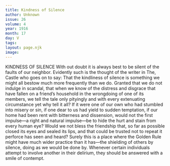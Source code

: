 ```yaml
---
title: Kindness of Silence
author: Unknown
issue: 26
volume: 4
year: 1916
month: 17
day: V
tags:
layout: page.njk
image:
---
```

KINDNESS OF SILENCE      With out doubt it is always best to be silent of the faults of our neighbor. Evidently such is the thought of the writer in The, Castle who goes on to say: That the kindliness of silence is something we might all bestow much more frequently than we do. Granted that we do not indulge in scandal, that when we know of the distress and disgrace that have fallen on a friend’s household in the wrongdoing of one of its members, we tell the tale only pityingly and with every extenuating circumstance yet why tell it all? If it were one of our own who had stumbled into misery or sin, if one dear to us had yield to sudden temptation, if our home had been rent with bitterness and dissension, would not the first impulse—a right and natural impulse—be to hide the hurt and stain from every human eye? Would we not bless the friendship that, so far as possible closed its eyes and sealed its lips, and that could be trusted not to repeat it perforce has seen and heard? Surely this is a place where the Golden Rule might have much wider practice than it has—the shielding of others by silence, doing as we would be done by. Whenever certain individuals attempt to involve another in their delirium, they should be answered with a smile of contempt.  


